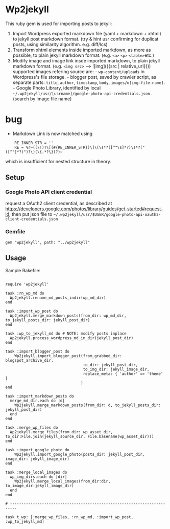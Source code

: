 # Wp2jekyll

This ruby gem is used for importing posts to jekyll:
1. Import Wordpress exported markdown file (yaml + markdown + xhtml) to jekyll post markdown format. (try & hint usr confirming for duplicat posts, using similarity algorithm. e.g. diff/lcs)
2. Transform xhtml elements inside imported markdown, as more as possible, to plain jekyll markdown format. (e.g. `<a>` `<p>` `<table>`etc.)
3. Modify image and image link insde imported markdown, to plain jekyll markdown format. (e.g. `<img src>` --> ![img]({{src | relative_url}}))
    supported images refering source are:
        - `wp-content/uploads` in Wordpress's file storage.
        - blogger post, saved by crawler script, as separate parts: `title`, `author`, `timestamp`, `body`, `images/o[img-file-name]`.
        - Google Photo Library, identified by local `~/.wp2jekyll/usr/[usrname]/google-photo-api-credentials.json`  . (search by image file name)

# bug
- Markdown Link is now matched using 
```
    RE_INNER_STR = ''
    RE = %r~((\!)?\[(#{RE_INNER_STR})\]\(\s*?([^"\s]*?)\s*?("([^"]*?)")?\)(\{.*?\})?)~
```
which is insufficient for nested structure in theory.

## Setup

### Google Photo API client credential

request a OAuth2 client credential, as described at https://developers.google.com/photos/library/guides/get-started#request-id,
then put json file to
`~/.wp2jekyll/usr/$USER/google-photo-api-oauth2-client-credentials.json`

### Gemfile

`gem "wp2jekyll", path: "../wp2jekyll"`


## Usage

Sample Rakefile:

```

require 'wp2jekyll'

task :rn_wp_md do
  Wp2jekyll.rename_md_posts_indir(wp_md_dir)
end

task :import_wp_post do
  Wp2jekyll.merge_markdown_posts(from_dir: wp_md_dir, to_jekyll_posts_dir: jekyll_post_dir)
end

task :wp_to_jekyll_md do # NOTE: modify posts inplace
  Wp2jekyll.process_wordpress_md_in_dir(jekyll_post_dir)
end

task :import_blogger_post do
    Wp2jekyll.import_blogger_post(from_grabbed_dir: blogspot_archive_dir,
                                  to_dir: jekyll_post_dir,
                                  to_img_dir: jekyll_image_dir,
                                  replace_meta: { 'author' => 'theme' }
                                 )   
end

task :import_markdown_posts do
  merge_md_dir.each do |d| 
    Wp2jekyll.merge_markdown_posts(from_dir: d, to_jekyll_posts_dir: jekyll_post_dir)
  end 
end

task :merge_wp_files do
  Wp2jekyll.merge_files(from_dir: wp_asset_dir, to_dir:File.join(jekyll_source_dir, File.basename(wp_asset_dir)))
end

task :import_google_photo do
    Wp2jekyll.import_google_photo(posts_dir: jekyll_post_dir, image_dir: jekyll_image_dir)
end

task :merge_local_images do
  wp_img_dirs.each do |dir|
    Wp2jekyll.merge_local_images(from_dir:dir, to_image_dir:jekyll_image_dir)
  end
end

# -------------------------------------------------------------------------

task t_wp: [:merge_wp_files, :rn_wp_md, :import_wp_post, :wp_to_jekyll_md]

```

